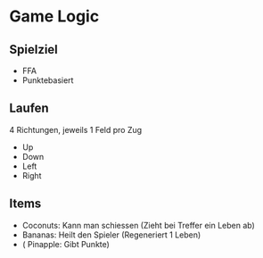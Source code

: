 # Game Logic

## Spielziel
* FFA
* Punktebasiert

## Laufen
4 Richtungen, jeweils 1 Feld pro Zug
* Up 
* Down
* Left
* Right

## Items
* Coconuts: Kann man schiessen (Zieht bei Treffer ein Leben ab)
* Bananas: Heilt den Spieler (Regeneriert 1 Leben)
* ( Pinapple: Gibt Punkte)
